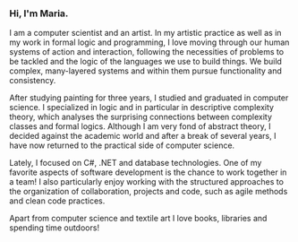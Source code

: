 ### Hi, I'm Maria.

I am a computer scientist and an artist.
In my artistic practice as well as in my work in formal logic and programming, I love moving through our human systems of action and interaction, following the necessities of problems to be tackled and the logic of the languages we use to build things. We build complex, many-layered systems and within them pursue functionality and consistency.

After studying painting for three years, I studied and graduated in computer science. I specialized in logic and in particular in descriptive complexity theory, which analyses the surprising connections between complexity classes and formal logics. Although I am very fond of abstract theory, I decided against the academic world and after a break of several years, I have now returned to the practical side of computer science.

Lately, I focused on C#, .NET and database technologies. One of my favorite aspects of software development is the chance to work together in a team! I also particularly enjoy working with the structured approaches to the organization of collaboration, projects and code, such as agile methods and clean code practices.

Apart from computer science and textile art I love books, libraries and spending time outdoors!

<!--There is a lot I want to learn!

most immediately
- learn and practice ASP.NET Core Web API
- learn and practice ASP.NET Core MVC
- learn more C#
- learn more .NET fundamentals

own projects
- Tender Buttons API, returning bits of poetry
- get around to cleaning up/ extending BookLog Database from my course exercise
- extend to a book organizing system, organizing lists, hopefully integrating tags/genres from library/goodreads?

also:
- deeper understanding of Relational Databases and SQL.
  - The two part course [Advanced SQL: Logical Query Processing](https://www.linkedin.com/learning/advanced-sql-logical-query-processing-part-1/) looks really helpful and approachable 
- NoSQL Databases
- cloud stuff
- more Docker, Git

What I want to learn and understand better longer term (at the moment I can't properly grasp that much of it yet):
- Database Internals - Book by Alex Petrov
- Designing Data-Intensive Applications - Book by Martin Kleppmann
- [Fundamentals of Database Engineering](https://www.udemy.com/course/database-engines-crash-course/) - Course by Hussein Nasser



⚡ Fun:

I'm a bit obsessed with books and library catalogues. From classics, modernist literature, Science Fiction, popular science, psychology, sociology, memoir, selfhelp to literery fiction and contemporary poetry.

Some of my favorite Authors are Anne Carson, Maggie Nelson, Tommy Pico, Monika Helfer, Sheila Heti, Alejandro Zambra, Simone de Beauvoir, George Eliot, Clarice Lispector, Gertrude Stein, Virginia Woolf, Ted Chiang, Carlo Rovelli, Peter Levine.



<!--
**Malesche/Malesche** is a ✨ _special_ ✨ repository because its `README.md` (this file) appears on your GitHub profile.


Von Klassikern und Modernismus über Science Fiction, Psychologie, Soziologie, Geschichte, Memoir, Selbsthilfe bis zu zeitgenösischer Literatur und Lyrik kann mich sehr viel Verschiedenes begeistern.

Einige meiner Lieblingsautoren sind Anne Carson, Maggie Nelson, Tommy Pico, Monika Helfer, Sheila Heti, Alejandro Zambra, Simone de Beauvoir, George Eliot, Clarice Lispector, Gertrude Stein, Virginia Woolf, Ted Chiang, Carlo Rovelli, Peter Levine.

Here are some ideas to get you started:

- 🔭 I’m currently working on ...
- 🌱 I’m currently learning ...
- 👯 I’m looking to collaborate on ...
- 🤔 I’m looking for help with ...
- 💬 Ask me about ...
- 📫 How to reach me: ...
- 😄 Pronouns: ...
- ⚡ Fun fact: ...
-->
